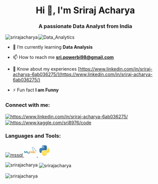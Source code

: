 <h1 align="center">Hi 👋, I'm Sriraj Acharya</h1>
<h3 align="center">A passionate Data Analyst from India</h3>

<img align="right" alt="Data_Analytics" width="400" src="https://miro.medium.com/v2/resize:fit:1400/1*g__jiesLRIfCRefVG69Pfw.gif">

<p align="left"> <img src="https://komarev.com/ghpvc/?username=srirajacharya&label=Profile%20views&color=0e75b6&style=flat" alt="srirajacharya" /> </p>

- 🌱 I’m currently learning **Data Analysis**

- 📫 How to reach me **sri.powerbi98@gmail.com**

- 📄 Know about my experiences [https://www.linkedin.com/in/sriraj-acharya-6ab036275/](https://www.linkedin.com/in/sriraj-acharya-6ab036275/)

- ⚡ Fun fact **I am Funny**

<h3 align="left">Connect with me:</h3>
<p align="left">
<a href="https://linkedin.com/in/https://www.linkedin.com/in/sriraj-acharya-6ab036275/" target="blank"><img align="center" src="https://raw.githubusercontent.com/rahuldkjain/github-profile-readme-generator/master/src/images/icons/Social/linked-in-alt.svg" alt="https://www.linkedin.com/in/sriraj-acharya-6ab036275/" height="30" width="40" /></a>
<a href="https://kaggle.com/https://www.kaggle.com/sri8976/code" target="blank"><img align="center" src="https://raw.githubusercontent.com/rahuldkjain/github-profile-readme-generator/master/src/images/icons/Social/kaggle.svg" alt="https://www.kaggle.com/sri8976/code" height="30" width="40" /></a>
</p>

<h3 align="left">Languages and Tools:</h3>
<p align="left"> <a href="https://www.microsoft.com/en-us/sql-server" target="_blank" rel="noreferrer"> <img src="https://www.svgrepo.com/show/303229/microsoft-sql-server-logo.svg" alt="mssql" width="40" height="40"/> </a> <a href="https://www.mysql.com/" target="_blank" rel="noreferrer"> <img src="https://raw.githubusercontent.com/devicons/devicon/master/icons/mysql/mysql-original-wordmark.svg" alt="mysql" width="40" height="40"/> </a> <a href="https://www.python.org" target="_blank" rel="noreferrer"> <img src="https://raw.githubusercontent.com/devicons/devicon/master/icons/python/python-original.svg" alt="python" width="40" height="40"/> </a> </p>

<p><img align="left" src="https://github-readme-stats.vercel.app/api/top-langs?username=srirajacharya&show_icons=true&locale=en&layout=compact" alt="srirajacharya" /></p>

<p>&nbsp;<img align="center" src="https://github-readme-stats.vercel.app/api?username=srirajacharya&show_icons=true&locale=en" alt="srirajacharya" /></p>

<p><img align="center" src="https://github-readme-streak-stats.herokuapp.com/?user=srirajacharya&" alt="srirajacharya" /></p>
